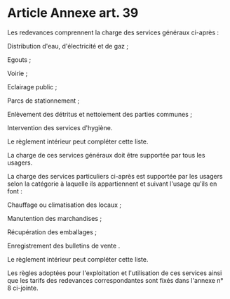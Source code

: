# Article Annexe art. 39

Les redevances comprennent la charge des services généraux ci-après :

Distribution d'eau, d'électricité et de gaz ;

Egouts ;

Voirie ;

Eclairage public ;

Parcs de stationnement ;

Enlèvement des détritus et nettoiement des parties communes ;

Intervention des services d'hygiène.

Le règlement intérieur peut compléter cette liste.

La charge de ces services généraux doit être supportée par tous les usagers.

La charge des services particuliers ci-après est supportée par les usagers selon la catégorie à laquelle ils appartiennent et suivant l'usage qu'ils en font :

Chauffage ou climatisation des locaux ;

Manutention des marchandises ;

Récupération des emballages ;

Enregistrement des bulletins de vente .

Le règlement intérieur peut compléter cette liste.

Les règles adoptées pour l'exploitation et l'utilisation de ces services ainsi que les tarifs des redevances correspondantes sont fixés dans l'annexe n° 8 ci-jointe.
